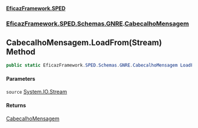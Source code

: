 #### [EficazFramework.SPED](EficazFrameworkSPED.md 'EficazFramework SPED')
### [EficazFramework.SPED.Schemas.GNRE](EficazFramework.SPED.Schemas.GNRE.md 'EficazFramework.SPED.Schemas.GNRE').[CabecalhoMensagem](EficazFramework.SPED.Schemas.GNRE/CabecalhoMensagem.md 'EficazFramework.SPED.Schemas.GNRE.CabecalhoMensagem')

## CabecalhoMensagem.LoadFrom(Stream) Method

```csharp
public static EficazFramework.SPED.Schemas.GNRE.CabecalhoMensagem LoadFrom(System.IO.Stream source);
```
#### Parameters

<a name='EficazFramework.SPED.Schemas.GNRE.CabecalhoMensagem.LoadFrom(System.IO.Stream).source'></a>

`source` [System.IO.Stream](https://docs.microsoft.com/en-us/dotnet/api/System.IO.Stream 'System.IO.Stream')

#### Returns
[CabecalhoMensagem](EficazFramework.SPED.Schemas.GNRE/CabecalhoMensagem.md 'EficazFramework.SPED.Schemas.GNRE.CabecalhoMensagem')